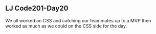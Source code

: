 ## LJ Code201-Day20
We all worked on CSS and catching our teammates up to a MVP then worked as much as we could on the CSS side for the day.
